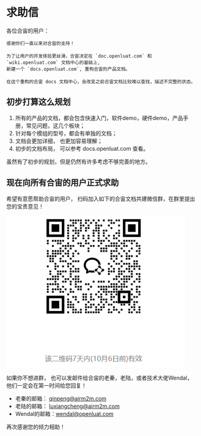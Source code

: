 # 求助信

各位合宙的用户：

    感谢你们一直以来对合宙的支持！

    为了让用户的开发体验更丝滑，合宙决定在 `doc.openluat.com` 和 `wiki.openluat.com` 文档中心的基础上,
    新建一个 `docs.openluat.com`, 重构合宙的产品文档。

    在这个重构的合宙 docs 文档中心，会改变之前合宙文档比较难以查找，描述不完整的状态。

## 初步打算这么规划

1. 所有的产品的文档，都会包含快速入门，软件demo，硬件demo，产品手册，常见问题，这几个板块；
2. 针对每个模组的型号，都会有单独的文档；
3. 文档会更加详细， 也更加容易理解；
4. 初步的文档布局， 可以参考 docs.openluat.com 查看。

虽然有了初步的规划，但是仍然有许多考虑不够完善的地方。

## 现在向所有合宙的用户正式求助

希望有意愿帮助合宙的用户， 扫码加入如下的合宙文档共建微信群，在群里提出您的宝贵意见！

![微信群图片](image/askforhelp2.png)

如果你不想进群， 也可以发邮件给合宙的老秦，老陆，或者技术大佬Wendal， 他们一定会在第一时间给您回复！

* 老秦的邮箱：  qinpeng@airm2m.com
* 老陆的邮箱：   luxiangcheng@airm2m.com
* Wendal的邮箱：wendal@openluat.com

再次感谢您的倾力相助！
